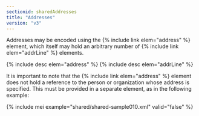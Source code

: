 ```yaml
---
sectionid: sharedAddresses
title: "Addresses"
version: "v3"
---
```


Addresses may be encoded using the {% include link elem="address" %} element, which itself
may hold an arbitrary number of {% include link elem="addrLine" %} elements.



{% include desc elem="address" %}
{% include desc elem="addrLine" %}




It is important to note that the {% include link elem="address" %} element does not hold a
reference to the person or organization whose address is specified. This must be provided
in a separate element, as in the following example:

{% include mei example="shared/shared-sample010.xml" valid="false" %}
